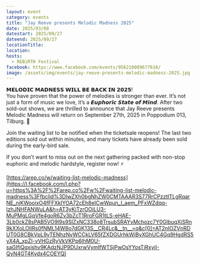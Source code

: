```yaml
---
layout: event
category: events
title: "Jay Reeve presents Melodic Madness 2025"
date: 2025/03/08
datestart: 2025/09/27
dateend: 2025/09/27
locationTitle:
location:
hosts:
  - REBiRTH Festival
facebook: https://www.facebook.com/events/956210089677616/
image: /assets/img/events/jay-reeve-presents-melodic-madness-2025.jpg
---
```


𝗠𝗘𝗟𝗢𝗗𝗜𝗖 𝗠𝗔𝗗𝗡𝗘𝗦𝗦 𝗪𝗜𝗟𝗟 𝗕𝗘 𝗕𝗔𝗖𝗞 𝗜𝗡 𝟮𝟬𝟮𝟱!  
You have proven that the power of melodies is stronger than ever. It’s not just a form of music we love, it’s a 𝙀𝙪𝙥𝙝𝙤𝙧𝙞𝙘 𝙎𝙩𝙖𝙩𝙚 𝙤𝙛 𝙈𝙞𝙣𝙙. After two sold-out shows, we are thrilled to announce that Jay Reeve presents Melodic Madness will return on September 27th, 2025 in Poppodium 013, Tilburg. 💙

Join the waiting list to be notified when the ticketsale reopens! The last two editions sold out within minutes, and many tickets have already been sold during the early-bird sale.

If you don’t want to miss out on the next gathering packed with non-stop euphoric and melodic hardstyle, register now! ⚡

[https://arep.co/w/waiting-list-melodic-madness](https://l.facebook.com/l.php?u=https%3A%2F%2Farep.co%2Fw%2Fwaiting-list-melodic-madness%3Ffbclid%3DIwZXh0bgNhZW0CMTAAAR3S77RrCPzztlTLgRqarNE_njKWooixO4fFFXkIYOA72cEh8eICwWpun_I_aem_PFxWZdqq-IzhJNHFANWuLA&h=AT3yKiTzrOOiLU3-MuPMgLGqVfe4goR6Zv3bZcT1RroFGR1tLS-eHAE-3Lb0ckZ8sPAB5VO9I9s9SIZxNC338o8TrsubSRAYvMchozc7Y0GlbuqXiSRn9kXXoLOlIRs0fNML14W8o7dGK13S__CR4Lc&__tn__=q&c[0]=AT2nIOZVnRDUT0G8CBkVpL9vTENhzNvWCCkLV65fZXDGUrhkWiByXGhUC4Gq9HgdRS5yX4A_xpZI-vVHGzRyVkVKPp6lhM0U-saGIfjQqxishv9KAdzNJP9DUxrwVymlfWTSjPwOsYYosTiRxyjI-QyN4GT4Kydx4COEYQ)
